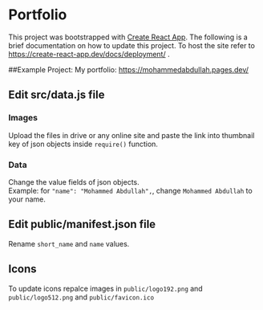 # Portfolio

This project was bootstrapped with [Create React App](https://github.com/facebook/create-react-app). The following is a brief documentation on how to update this project. To host the site refer to https://create-react-app.dev/docs/deployment/ . 

##Example Project:
My portfolio: https://mohammedabdullah.pages.dev/

## Edit src/data.js file
### Images
Upload the files in drive or any online site and paste the link into thumbnail key of json objects inside `require()` function.

### Data
Change the value fields of json objects.\
Example: for  `"name": "Mohammed Abdullah",`, change `Mohammed Abdullah` to your name.
## Edit public/manifest.json file

Rename `short_name` and `name` values.

## Icons

To update icons repalce images in `public/logo192.png` and `public/logo512.png` and `public/favicon.ico`
